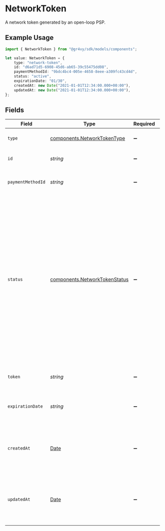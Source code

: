 # NetworkToken

A network token generated by an open-loop PSP.

## Example Usage

```typescript
import { NetworkToken } from "@gr4vy/sdk/models/components";

let value: NetworkToken = {
    type: "network-token",
    id: "d6ad71d5-6908-45d6-ab65-39c55475dd08",
    paymentMethodId: "9bdc4bc4-005e-4658-8eee-a309fc43cd4d",
    status: "active",
    expirationDate: "01/30",
    createdAt: new Date("2021-01-01T12:34:00.000+00:00"),
    updatedAt: new Date("2021-01-01T12:34:00.000+00:00"),
};
```

## Fields

| Field                                                                                                                                                                                                                                              | Type                                                                                                                                                                                                                                               | Required                                                                                                                                                                                                                                           | Description                                                                                                                                                                                                                                        | Example                                                                                                                                                                                                                                            |
| -------------------------------------------------------------------------------------------------------------------------------------------------------------------------------------------------------------------------------------------------- | -------------------------------------------------------------------------------------------------------------------------------------------------------------------------------------------------------------------------------------------------- | -------------------------------------------------------------------------------------------------------------------------------------------------------------------------------------------------------------------------------------------------- | -------------------------------------------------------------------------------------------------------------------------------------------------------------------------------------------------------------------------------------------------- | -------------------------------------------------------------------------------------------------------------------------------------------------------------------------------------------------------------------------------------------------- |
| `type`                                                                                                                                                                                                                                             | [components.NetworkTokenType](../../models/components/networktokentype.md)                                                                                                                                                                         | :heavy_minus_sign:                                                                                                                                                                                                                                 | The type of this resource.                                                                                                                                                                                                                         | network-token                                                                                                                                                                                                                                      |
| `id`                                                                                                                                                                                                                                               | *string*                                                                                                                                                                                                                                           | :heavy_minus_sign:                                                                                                                                                                                                                                 | The unique ID of the token.                                                                                                                                                                                                                        | d6ad71d5-6908-45d6-ab65-39c55475dd08                                                                                                                                                                                                               |
| `paymentMethodId`                                                                                                                                                                                                                                  | *string*                                                                                                                                                                                                                                           | :heavy_minus_sign:                                                                                                                                                                                                                                 | The unique ID of the payment method.                                                                                                                                                                                                               | 9bdc4bc4-005e-4658-8eee-a309fc43cd4d                                                                                                                                                                                                               |
| `status`                                                                                                                                                                                                                                           | [components.NetworkTokenStatus](../../models/components/networktokenstatus.md)                                                                                                                                                                     | :heavy_minus_sign:                                                                                                                                                                                                                                 | The state of the network token.<br/><br/>- `active` - The network token is active and ready to be used.<br/>- `inactive` - The network token is being deactivated.<br/>- `suspended` - The network token is suspended.<br/>- `deleted` - The network token is deleted. | active                                                                                                                                                                                                                                             |
| `token`                                                                                                                                                                                                                                            | *string*                                                                                                                                                                                                                                           | :heavy_minus_sign:                                                                                                                                                                                                                                 | The value of the network token.                                                                                                                                                                                                                    |                                                                                                                                                                                                                                                    |
| `expirationDate`                                                                                                                                                                                                                                   | *string*                                                                                                                                                                                                                                           | :heavy_minus_sign:                                                                                                                                                                                                                                 | The expiration date for the network token.                                                                                                                                                                                                         | 01/30                                                                                                                                                                                                                                              |
| `createdAt`                                                                                                                                                                                                                                        | [Date](https://developer.mozilla.org/en-US/docs/Web/JavaScript/Reference/Global_Objects/Date)                                                                                                                                                      | :heavy_minus_sign:                                                                                                                                                                                                                                 | The date and time when this network token was first created in our<br/>system.                                                                                                                                                                     | 2021-01-01T12:34:00.000+00:00                                                                                                                                                                                                                      |
| `updatedAt`                                                                                                                                                                                                                                        | [Date](https://developer.mozilla.org/en-US/docs/Web/JavaScript/Reference/Global_Objects/Date)                                                                                                                                                      | :heavy_minus_sign:                                                                                                                                                                                                                                 | The date and time when this network token was last updated in our system.                                                                                                                                                                          | 2021-01-01T12:34:00.000+00:00                                                                                                                                                                                                                      |